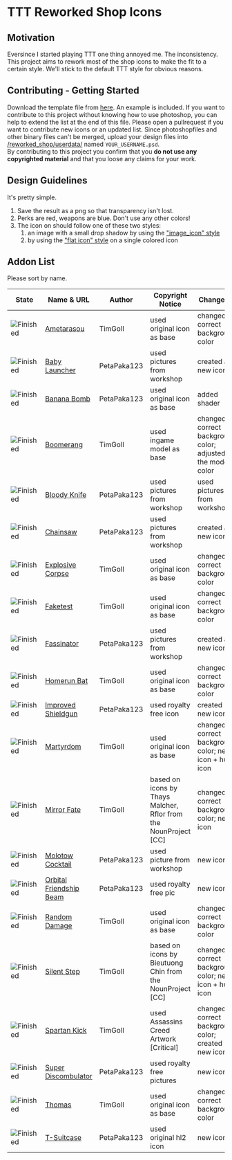 # TTT Reworked Shop Icons

## Motivation

Eversince I started playing TTT one thing annoyed me. The inconsistency. This project aims to rework most of the shop icons to make the fit to a certain style. We'll stick to the default TTT style for obvious reasons.

## Contributing - Getting Started

Download the template file from [here](https://github.com/TimGoll/ttt_addon_graphics/tree/master/reworked_shop/templates/). An example is included. If you want to contribute to this project without knowing how to use photoshop, you can help to extend the list at the end of this file.
Please open a pullrequest if you want to contribute new icons or an updated list. Since photoshopfiles and other binary files can't be merged, upload your design files into [/reworked_shop/userdata/](https://github.com/TimGoll/ttt_addon_graphics/tree/master/reworked_shop/userdata/) named `YOUR_USERNAME.psd`.<br>
By contributing to this project you confirm that you **do not use any copyrighted material** and that you loose any claims for your work.

## Design Guidelines

It's pretty simple.

1. Save the result as a png so that transparency isn't lost.
2. Perks are red, weapons are blue. Don't use any other colors!
3. The icon on should follow one of these two styles:
   1. an image with a small drop shadow by using the ["image_icon" style](https://github.com/TimGoll/ttt_addon_graphics/tree/master/reworked_shop/styles/)
   2. by using the ["flat icon" style](https://github.com/TimGoll/ttt_addon_graphics/tree/master/reworked_shop/styles/) on a single colored icon

## Addon List

Please sort by name.

State | Name & URL | Author | Copyright Notice | Changelog | Implemented
---|---|---|---|---|---
![Finished](https://github.com/TimGoll/ttt_addon_graphics/blob/master/reworked_shop/finished/icon_amaterasou.png?raw=true) | [Ametarasou](https://steamcommunity.com/sharedfiles/filedetails/?id=1188011508) | TimGoll | used original icon as base | changed to correct background color | &#x1F34E;
![Finished](https://github.com/TimGoll/ttt_addon_graphics/blob/master/reworked_shop/finished/icon_babylauncher.png?raw=true) | [Baby Launcher](https://steamcommunity.com/sharedfiles/filedetails/?id=319562947) | PetaPaka123 | used pictures from workshop | created a new icon | &#x1F34E;
![Finished](https://github.com/TimGoll/ttt_addon_graphics/blob/master/reworked_shop/finished/icon_bananabomb.png?raw=true) | [Banana Bomb](https://steamcommunity.com/sharedfiles/filedetails/?id=922342968) | PetaPaka123 | used original icon as base | added shader | &#x1F34E;
![Finished](https://github.com/TimGoll/ttt_addon_graphics/blob/master/reworked_shop/finished/icon_boomerang.png?raw=true) | [Boomerang](https://steamcommunity.com/sharedfiles/filedetails/?id=639521512) | TimGoll | used ingame model as base | changed to correct background color; adjusted the model color | &#x1F34E;
![Finished](https://github.com/TimGoll/ttt_addon_graphics/blob/master/reworked_shop/finished/icon_bloodyknife.png?raw=true) | [Bloody Knife](https://steamcommunity.com/sharedfiles/filedetails/?id=380972923) | PetaPaka123 | used pictures from workshop | used pictures from workshop | &#x1F34E;
![Finished](https://github.com/TimGoll/ttt_addon_graphics/blob/master/reworked_shop/finished/icon_chainsaw.png?raw=true) | [Chainsaw](https://steamcommunity.com/sharedfiles/filedetails/?id=423895566) | PetaPaka123 | used pictures from workshop | created a new icon | &#x1F34E;
![Finished](https://github.com/TimGoll/ttt_addon_graphics/blob/master/reworked_shop/finished/icon_explosive_corpse.png?raw=true) | [Explosive Corpse](https://steamcommunity.com/sharedfiles/filedetails/?id=359372950) | TimGoll | used original icon as base | changed to correct background color | &#x1F34E;
![Finished](https://github.com/TimGoll/ttt_addon_graphics/blob/master/reworked_shop/finished/icon_faketest.png?raw=true) | [Faketest](https://steamcommunity.com/sharedfiles/filedetails/?id=617179823) | TimGoll | used original icon as base | changed to correct background color | &#x1F34F; [in original addon]
![Finished](https://github.com/TimGoll/ttt_addon_graphics/blob/master/reworked_shop/finished/icon_fassinator.png?raw=true) | [Fassinator](https://steamcommunity.com/sharedfiles/filedetails/?id=633134671) | PetaPaka123 | used pictures from workshop | created a new icon | &#x1F34E;
![Finished](https://github.com/TimGoll/ttt_addon_graphics/blob/master/reworked_shop/finished/icon_homerun_bat.png?raw=true) | [Homerun Bat](https://steamcommunity.com/sharedfiles/filedetails/?id=648957314) | TimGoll | used original icon as base | changed to correct background color | &#x1F34F; [in original addon]
![Finished](https://github.com/TimGoll/ttt_addon_graphics/blob/master/reworked_shop/finished/icon_shieldgun.png?raw=true) | [Improved Shieldgun](https://steamcommunity.com/sharedfiles/filedetails/?id=264087175) | PetaPaka123 | used royalty free icon | created new icon | &#x1F34E;
![Finished](https://github.com/TimGoll/ttt_addon_graphics/blob/master/reworked_shop/finished/icon_martyrdom.png?raw=true) | [Martyrdom](https://steamcommunity.com/sharedfiles/filedetails/?id=1630269736) | TimGoll | used original icon as base | changed to correct background color; new icon + hud icon | &#x1F34F; [in original addon]
![Finished](https://github.com/TimGoll/ttt_addon_graphics/blob/master/reworked_shop/finished/icon_mirrorfate.png?raw=true) | [Mirror Fate](https://steamcommunity.com/sharedfiles/filedetails/?id=611873052) | TimGoll | based on icons by Thays Malcher, Rflor from the NounProject [CC] | changed to correct background color; new icon | &#x1F34F; [in original addon]
![Finished](https://github.com/TimGoll/ttt_addon_graphics/blob/master/reworked_shop/finished/icon_molotovcocktail.png?raw=true) | [Molotow Cocktail](https://steamcommunity.com/sharedfiles/filedetails/?id=276959806) | PetaPaka123 | used picture from workshop | new icon | &#x1F34E;
![Finished](https://github.com/TimGoll/ttt_addon_graphics/blob/master/reworked_shop/finished/icon_orbitalfriendshipbeam.png?raw=true) | [Orbital Friendship Beam](https://steamcommunity.com/sharedfiles/filedetails/?id=323013982) | PetaPaka123 | used royalty free pic | new icon | &#x1F34E;
![Finished](https://github.com/TimGoll/ttt_addon_graphics/blob/master/reworked_shop/finished/icon_random_damage.png?raw=true) | [Random Damage](https://steamcommunity.com/sharedfiles/filedetails/?id=609729626) | TimGoll | used original icon as base | changed to correct background color | &#x1F34E;
![Finished](https://github.com/TimGoll/ttt_addon_graphics/blob/master/reworked_shop/finished/icon_silentstep.png?raw=true) | [Silent Step](https://steamcommunity.com/sharedfiles/filedetails/?id=1137482209) | TimGoll | based on icons by Bieutuong Chin from the NounProject [CC] | changed to correct background color; new icon + hud icon | &#x1F34F; [in original addon]
![Finished](https://github.com/TimGoll/ttt_addon_graphics/blob/master/reworked_shop/finished/icon_sparta_kick.png?raw=true) | [Spartan Kick](https://steamcommunity.com/sharedfiles/filedetails/?id=922510848) | TimGoll | used Assassins Creed Artwork [Critical] | changed to correct background color; created new icon | &#x1F34E;
![Finished](https://github.com/TimGoll/ttt_addon_graphics/blob/master/reworked_shop/finished/icon_superdiscombulator.png?raw=true) | [Super Discombulator](https://steamcommunity.com/sharedfiles/filedetails/?id=481692085) | PetaPaka123 | used royalty free pictures | new icon | &#x1F34E;
![Finished](https://github.com/TimGoll/ttt_addon_graphics/blob/master/reworked_shop/finished/icon_thomas.png?raw=true) | [Thomas](https://steamcommunity.com/sharedfiles/filedetails/?id=1584780982) | TimGoll | used original icon as base | changed to correct background color | &#x1F34F; [in original addon]
![Finished](https://github.com/TimGoll/ttt_addon_graphics/blob/master/reworked_shop/finished/icon_t-suitcase.png?raw=true) | [T-Suitcase](https://steamcommunity.com/sharedfiles/filedetails/?id=896084374) | PetaPaka123 | used original hl2 icon | new icon | &#x1F34E;
